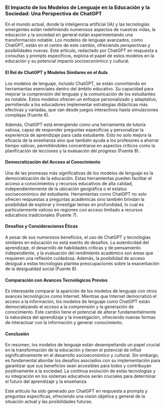 ### El Impacto de los Modelos de Lenguaje en la Educación y la Sociedad: Una Perspectiva de ChatGPT

En el mundo actual, donde la inteligencia artificial (IA) y las tecnologías emergentes están redefiniendo numerosos aspectos de nuestras vidas, la educación y la sociedad en general están experimentando una transformación notable. Los modelos de lenguaje avanzados, como ChatGPT, están en el centro de este cambio, ofreciendo perspectivas y posibilidades nuevas. Este artículo, redactado por ChatGPT en respuesta a consultas y prompts específicos, explora el papel de estos modelos en la educación y su potencial impacto socioeconómico y cultural.

#### El Rol de ChatGPT y Modelos Similares en el Aula

Los modelos de lenguaje, incluido ChatGPT, se están convirtiendo en herramientas esenciales dentro del ámbito educativo. Su capacidad para mejorar la comprensión del lenguaje y la comunicación de los estudiantes es notable. Estos modelos ofrecen un enfoque personalizado y adaptativo, permitiendo a los educadores implementar estrategias didácticas más efectivas y variadas, que van desde juegos interactivos hasta simulaciones complejas (Fuente 6).

Además, ChatGPT está emergiendo como una herramienta de tutoría valiosa, capaz de responder preguntas específicas y personalizar la experiencia de aprendizaje para cada estudiante. Esto no solo mejora la eficacia de la enseñanza sino que también ayuda a los profesores a ahorrar tiempo valioso, permitiéndoles concentrarse en aspectos críticos como la planificación de lecciones y la evaluación del progreso (Fuente 8).

#### Democratización del Acceso al Conocimiento

Una de las promesas más significativas de los modelos de lenguaje es la democratización de la educación. Estas herramientas pueden facilitar el acceso a conocimientos y recursos educativos de alta calidad, independientemente de la ubicación geográfica o el estatus socioeconómico del estudiante. Herramientas como ChatGPT no solo ofrecen respuestas a preguntas académicas sino también brindan la posibilidad de explorar y investigar temas en profundidad, lo cual es particularmente valioso en regiones con acceso limitado a recursos educativos tradicionales (Fuente 7).

#### Desafíos y Consideraciones Éticas

A pesar de sus numerosos beneficios, el uso de ChatGPT y tecnologías similares en educación no está exento de desafíos. La autenticidad del aprendizaje, el desarrollo de habilidades críticas y de pensamiento independiente, y la evaluación del rendimiento académico son áreas que requieren una reflexión cuidadosa. Además, la posibilidad de acceso desigual a estas tecnologías plantea preocupaciones sobre la exacerbación de la desigualdad social (Fuente 8).

#### Comparación con Avances Tecnológicos Previos

Es interesante comparar la aparición de los modelos de lenguaje con otros avances tecnológicos como Internet. Mientras que Internet democratizó el acceso a la información, los modelos de lenguaje como ChatGPT están democratizando el acceso a la comprensión y la generación de conocimiento. Este cambio tiene el potencial de alterar fundamentalmente la naturaleza del aprendizaje y la investigación, ofreciendo nuevas formas de interactuar con la información y generar conocimiento.

#### Conclusión

En resumen, los modelos de lenguaje están desempeñando un papel crucial en la transformación de la educación y tienen el potencial de influir significativamente en el desarrollo socioeconómico y cultural. Sin embargo, es fundamental abordar los desafíos asociados con su implementación para garantizar que sus beneficios sean accesibles para todos y contribuyan positivamente a la sociedad. La continua evolución de estas tecnologías y su integración en los sistemas educativos serán cruciales para determinar el futuro del aprendizaje y la enseñanza.

Este artículo ha sido generado por ChatGPT en respuesta a prompts y preguntas específicas, ofreciendo una visión objetiva y general de la situación actual y las posibilidades futuras.
